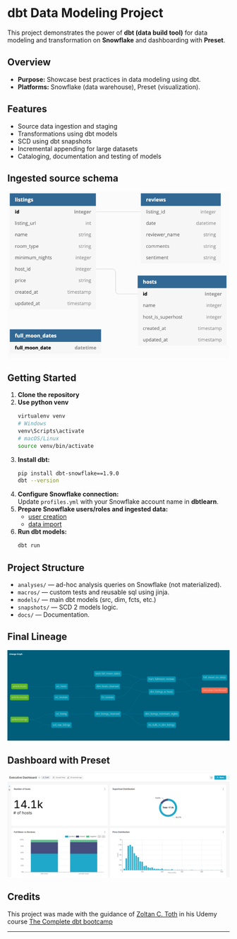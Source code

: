 # dbt Data Modeling Project

This project demonstrates the power of **dbt (data build tool)** for data modeling and transformation on **Snowflake** and dashboarding with **Preset**.

## Overview

- **Purpose:** Showcase best practices in data modeling using dbt.
- **Platforms:** Snowflake (data warehouse), Preset (visualization).

## Features

- Source data ingestion and staging
- Transformations using dbt models
- SCD using dbt snapshots
- Incremental appending for large datasets
- Cataloging, documentation and testing of models

## Ingested source schema
![input schema](dbtlearn/assets/input_schema.png)



## Getting Started

1. **Clone the repository**
2. **Use python venv**
    ```bash
    virtualenv venv
    # Windows
    venv\Scripts\activate 
    # macOS/Linux
    source venv/bin/activate
    ```
3. **Install dbt:**  
    ```bash
    pip install dbt-snowflake==1.9.0
    dbt --version
    ```
4. **Configure Snowflake connection:**  
    Update `profiles.yml` with your Snowflake account name in __dbtlearn__.
5. **Prepare Snowflake users/roles and ingested data:** 
    - [user creation](https://github.com/nordquant/complete-dbt-bootcamp-zero-to-hero/blob/main/_course_resources/course-resources.md#snowflake-user-creation)
    - [data import](https://github.com/nordquant/complete-dbt-bootcamp-zero-to-hero/blob/main/_course_resources/course-resources.md#snowflake-data-import)
6. **Run dbt models:**  
    ```bash
    dbt run
    ```


## Project Structure

- `analyses/` — ad-hoc analysis queries on Snowflake (not materialized).
- `macros/` — custom tests and reusable sql using jinja. 
- `models/` — main dbt models (src, dim, fcts, etc.)
- `snapshots/` — SCD 2 models logic.
- `docs/` — Documentation.

## Final Lineage
![lineage](dbtlearn/assets/lineage.png)

## Dashboard with Preset
![dashboard](dbtlearn/assets/Dashboard.png)

## Credits

This project was made with the guidance of [Zoltan C. Toth](https://github.com/nordquant/complete-dbt-bootcamp-zero-to-hero/commits?author=zoltanctoth) in his Udemy course [The Complete dbt bootcamp](https://udemy.com/course/complete-dbt-data-build-tool-bootcamp-zero-to-hero-learn-dbt)

---